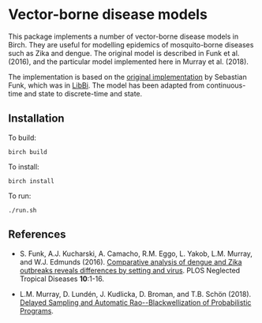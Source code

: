 # Vector-borne disease models

This package implements a number of vector-borne disease models in Birch. They are useful for modelling epidemics of mosquito-borne diseases such as Zika and dengue. The original model is described in Funk et al. (2016), and the particular model implemented here in Murray et al. (2018).

The implementation is based on the [original implementation](https://github.com/sbfnk/vbd) by Sebastian Funk, which was in [LibBi](http://www.libbi.org). The model has been adapted from continuous-time and state to discrete-time and state.


## Installation

To build:

    birch build
    
To install:

    birch install

To run:

    ./run.sh


## References

  * S. Funk, A.J. Kucharski, A. Camacho, R.M. Eggo, L. Yakob, L.M. Murray, and W.J. Edmunds (2016). [Comparative analysis of dengue and Zika outbreaks reveals differences by setting and virus](http://dx.doi.org/10.1101/043265). PLOS Neglected Tropical Diseases **10**:1-16.

  * L.M. Murray, D. Lundén, J. Kudlicka, D. Broman, and T.B. Schön (2018). [Delayed Sampling and Automatic Rao--Blackwellization of Probabilistic Programs](https://arxiv.org/abs/1708.07787).
